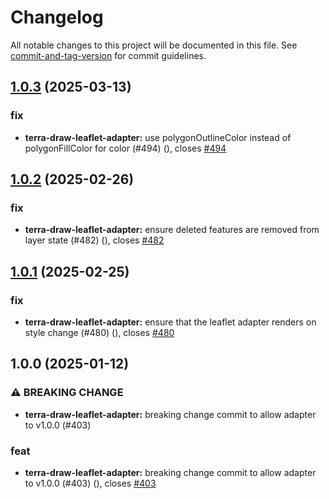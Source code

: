 # Changelog

All notable changes to this project will be documented in this file. See [commit-and-tag-version](https://github.com/absolute-version/commit-and-tag-version) for commit guidelines.

## [1.0.3](https://github.com/JamesLMilner/terra-draw/compare/terra-draw-leaflet-adapter@1.0.2...terra-draw-leaflet-adapter@1.0.3) (2025-03-13)


### fix

* **terra-draw-leaflet-adapter:** use polygonOutlineColor instead of polygonFillColor for color (#494) ([](https://github.com/JamesLMilner/terra-draw/commit/37c7e8dd9b27179e30193fa1aff660f893d498f7)), closes [#494](https://github.com/JamesLMilner/terra-draw/issues/494)

## [1.0.2](https://github.com/JamesLMilner/terra-draw/compare/terra-draw-leaflet-adapter@1.0.1...terra-draw-leaflet-adapter@1.0.2) (2025-02-26)


### fix

* **terra-draw-leaflet-adapter:** ensure deleted features are removed from layer state (#482) ([](https://github.com/JamesLMilner/terra-draw/commit/07cc03d40bd91bfd0ebf8fdc5ac1d333f25136cf)), closes [#482](https://github.com/JamesLMilner/terra-draw/issues/482)

## [1.0.1](https://github.com/JamesLMilner/terra-draw/compare/terra-draw-leaflet-adapter@1.0.0...terra-draw-leaflet-adapter@1.0.1) (2025-02-25)


### fix

* **terra-draw-leaflet-adapter:** ensure that the leaflet adapter renders on style change (#480) ([](https://github.com/JamesLMilner/terra-draw/commit/0427855989da84f4ce910c2d9d60d48bfbd3cdb4)), closes [#480](https://github.com/JamesLMilner/terra-draw/issues/480)

## 1.0.0 (2025-01-12)


### ⚠ BREAKING CHANGE

* **terra-draw-leaflet-adapter:** breaking change commit to allow adapter to v1.0.0 (#403)

### feat

* **terra-draw-leaflet-adapter:** breaking change commit to allow adapter to v1.0.0 (#403) ([](https://github.com/JamesLMilner/terra-draw/commit/c1e7946029597426e14e75e91b51d7c437787318)), closes [#403](https://github.com/JamesLMilner/terra-draw/issues/403)
